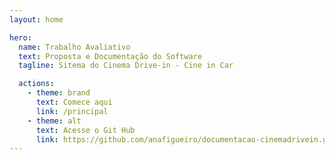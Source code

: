 ```yaml
---
layout: home

hero:
  name: Trabalho Avaliativo 
  text: Proposta e Documentação do Software
  tagline: Sitema do Cinema Drive-in - Cine in Car

  actions:
    - theme: brand
      text: Comece aqui
      link: /principal
    - theme: alt
      text: Acesse o Git Hub
      link: https://github.com/anafigueiro/documentacao-cinemadrivein.git
---
```

